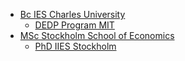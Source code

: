 - [Bc IES Charles University](https://ies.fsv.cuni.cz/en/institute/about-us/my-url)
   - [DEDP Program MIT](https://micromasters.mit.edu/dedp/)
- [MSc Stockholm School of Economics](https://www.hhs.se/en/education/msc/mecon/)
   - [PhD IIES Stockholm](https://www.su.se/institute-for-international-economic-studies/)


